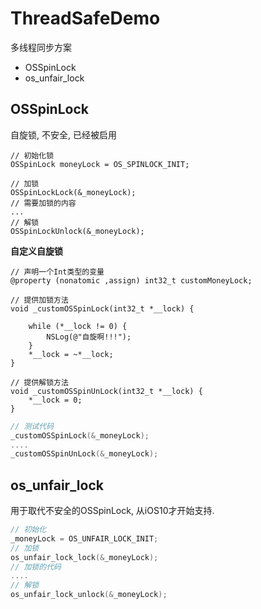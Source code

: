 # ThreadSafeDemo
多线程同步方案

- OSSpinLock
- os_unfair_lock

## OSSpinLock

自旋锁, 不安全, 已经被启用

```objc
// 初始化锁
OSSpinLock moneyLock = OS_SPINLOCK_INIT;
```

```objc
// 加锁
OSSpinLockLock(&_moneyLock);
// 需要加锁的内容
...
// 解锁
OSSpinLockUnlock(&_moneyLock);

```



**自定义自旋锁**

```objc
// 声明一个Int类型的变量
@property (nonatomic ,assign) int32_t customMoneyLock;
```

```objc
// 提供加锁方法
void _customOSSpinLock(int32_t *__lock) {
    
    while (*__lock != 0) {
        NSLog(@"自旋啊!!!");
    }
    *__lock = ~*__lock;
}

// 提供解锁方法
void _customOSSpinUnLock(int32_t *__lock) {
    *__lock = 0;
}
```

```objective-c
// 测试代码
_customOSSpinLock(&_moneyLock);
....
_customOSSpinUnLock(&_moneyLock);
```



## os_unfair_lock

用于取代不安全的OSSpinLock, 从iOS10才开始支持.

```objective-c
// 初始化
_moneyLock = OS_UNFAIR_LOCK_INIT;
// 加锁
os_unfair_lock_lock(&_moneyLock);
// 加锁的代码
....
// 解锁
os_unfair_lock_unlock(&_moneyLock);
```

